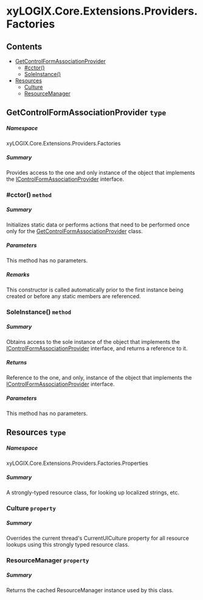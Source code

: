 <a name='assembly'></a>
# xyLOGIX.Core.Extensions.Providers.Factories

## Contents

- [GetControlFormAssociationProvider](#T-xyLOGIX-Core-Extensions-Providers-Factories-GetControlFormAssociationProvider 'xyLOGIX.Core.Extensions.Providers.Factories.GetControlFormAssociationProvider')
  - [#cctor()](#M-xyLOGIX-Core-Extensions-Providers-Factories-GetControlFormAssociationProvider-#cctor 'xyLOGIX.Core.Extensions.Providers.Factories.GetControlFormAssociationProvider.#cctor')
  - [SoleInstance()](#M-xyLOGIX-Core-Extensions-Providers-Factories-GetControlFormAssociationProvider-SoleInstance 'xyLOGIX.Core.Extensions.Providers.Factories.GetControlFormAssociationProvider.SoleInstance')
- [Resources](#T-xyLOGIX-Core-Extensions-Providers-Factories-Properties-Resources 'xyLOGIX.Core.Extensions.Providers.Factories.Properties.Resources')
  - [Culture](#P-xyLOGIX-Core-Extensions-Providers-Factories-Properties-Resources-Culture 'xyLOGIX.Core.Extensions.Providers.Factories.Properties.Resources.Culture')
  - [ResourceManager](#P-xyLOGIX-Core-Extensions-Providers-Factories-Properties-Resources-ResourceManager 'xyLOGIX.Core.Extensions.Providers.Factories.Properties.Resources.ResourceManager')

<a name='T-xyLOGIX-Core-Extensions-Providers-Factories-GetControlFormAssociationProvider'></a>
## GetControlFormAssociationProvider `type`

##### Namespace

xyLOGIX.Core.Extensions.Providers.Factories

##### Summary

Provides access to the one and only instance of the object that implements the
[IControlFormAssociationProvider](#T-xyLOGIX-Core-Extensions-Providers-Interfaces-IControlFormAssociationProvider 'xyLOGIX.Core.Extensions.Providers.Interfaces.IControlFormAssociationProvider')
interface.

<a name='M-xyLOGIX-Core-Extensions-Providers-Factories-GetControlFormAssociationProvider-#cctor'></a>
### #cctor() `method`

##### Summary

Initializes static data or performs actions that need to be performed once only
for the
[GetControlFormAssociationProvider](#T-xyLOGIX-Core-Extensions-Providers-Factories-GetControlFormAssociationProvider 'xyLOGIX.Core.Extensions.Providers.Factories.GetControlFormAssociationProvider')
class.

##### Parameters

This method has no parameters.

##### Remarks

This constructor is called automatically prior to the first instance being
created or before any static members are referenced.

<a name='M-xyLOGIX-Core-Extensions-Providers-Factories-GetControlFormAssociationProvider-SoleInstance'></a>
### SoleInstance() `method`

##### Summary

Obtains access to the sole instance of the object that implements the
[IControlFormAssociationProvider](#T-xyLOGIX-Core-Extensions-Providers-Interfaces-IControlFormAssociationProvider 'xyLOGIX.Core.Extensions.Providers.Interfaces.IControlFormAssociationProvider')
interface, and returns a reference to it.

##### Returns

Reference to the one, and only, instance of the object that implements the
[IControlFormAssociationProvider](#T-xyLOGIX-Core-Extensions-Providers-Interfaces-IControlFormAssociationProvider 'xyLOGIX.Core.Extensions.Providers.Interfaces.IControlFormAssociationProvider')
interface.

##### Parameters

This method has no parameters.

<a name='T-xyLOGIX-Core-Extensions-Providers-Factories-Properties-Resources'></a>
## Resources `type`

##### Namespace

xyLOGIX.Core.Extensions.Providers.Factories.Properties

##### Summary

A strongly-typed resource class, for looking up localized strings, etc.

<a name='P-xyLOGIX-Core-Extensions-Providers-Factories-Properties-Resources-Culture'></a>
### Culture `property`

##### Summary

Overrides the current thread's CurrentUICulture property for all resource lookups using this strongly typed resource class.

<a name='P-xyLOGIX-Core-Extensions-Providers-Factories-Properties-Resources-ResourceManager'></a>
### ResourceManager `property`

##### Summary

Returns the cached ResourceManager instance used by this class.
